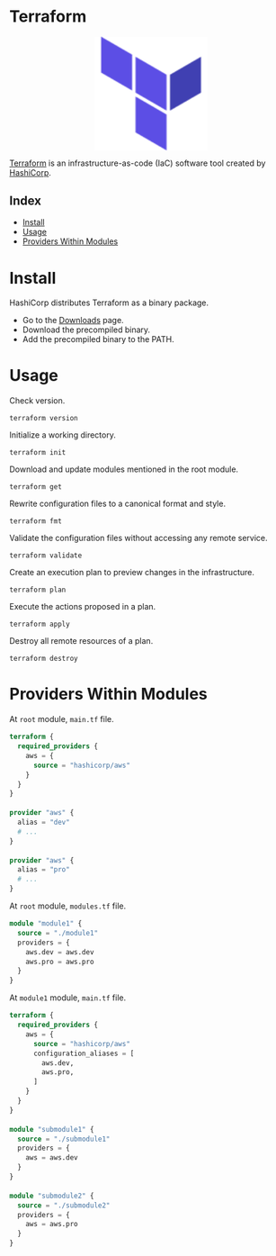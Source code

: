 # Terraform

<p align="center"><img align="center" width="40%" height="40%" src="assets/terraform.svg"></p>

[Terraform](https://www.terraform.io/) is an infrastructure-as-code (IaC) software tool created by [HashiCorp](https://www.hashicorp.com/).

## Index

* [Install](#install)
* [Usage](#usage)
* [Providers Within Modules](#providers-within-modules)

# Install

HashiCorp distributes Terraform as a binary package.
* Go to the [Downloads](https://developer.hashicorp.com/terraform/downloads) page.
* Download the precompiled binary.
* Add the precompiled binary to the PATH.

# Usage

Check version.
```
terraform version
```

Initialize a working directory.
```
terraform init
```

Download and update modules mentioned in the root module.
```
terraform get
```

Rewrite configuration files to a canonical format and style.
```
terraform fmt
```

Validate the configuration files without accessing any remote service.
```
terraform validate
```

Create an execution plan to preview changes in the infrastructure.
```
terraform plan
```

Execute the actions proposed in a plan.
```
terraform apply
```

Destroy all remote resources of a plan.
```
terraform destroy
```

# Providers Within Modules

At `root` module, `main.tf` file.
``` file=main.tf
terraform {
  required_providers {
    aws = {
      source = "hashicorp/aws"
    } 
  }
}

provider "aws" {
  alias = "dev"
  # ...
}

provider "aws" {
  alias = "pro"
  # ...
}
```

At `root` module, `modules.tf` file.
``` file=modules.tf
module "module1" {
  source = "./module1"
  providers = {
    aws.dev = aws.dev
    aws.pro = aws.pro
  }
} 
```

At `module1` module, `main.tf` file.
``` file=main.tf
terraform {
  required_providers {
    aws = {
      source = "hashicorp/aws"
      configuration_aliases = [
        aws.dev,
        aws.pro,
      ]
    } 
  }
}

module "submodule1" {
  source = "./submodule1"
  providers = {
    aws = aws.dev
  }
} 

module "submodule2" {
  source = "./submodule2"
  providers = {
    aws = aws.pro
  }
}
```
